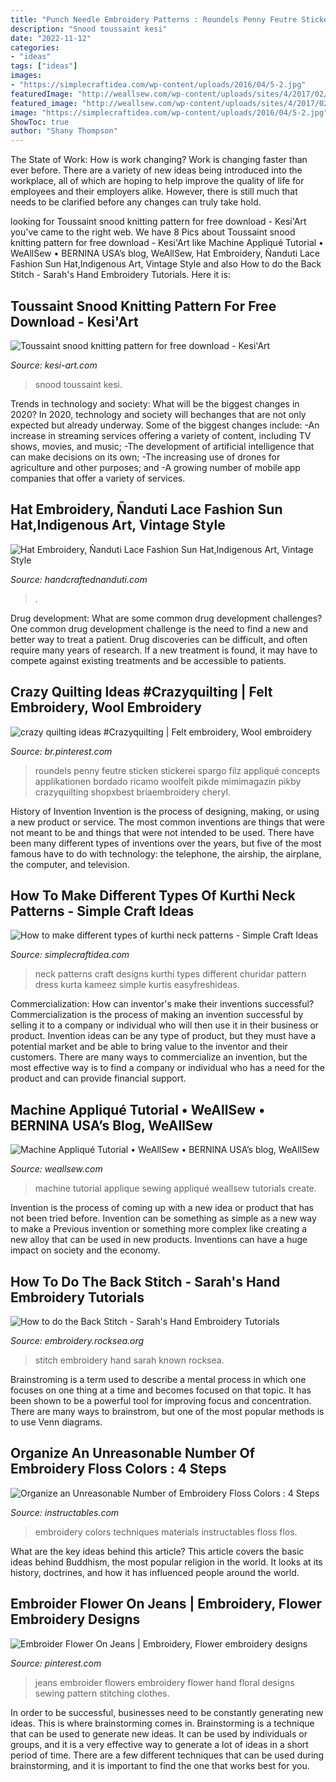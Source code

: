```yaml
---
title: "Punch Needle Embroidery Patterns : Roundels Penny Feutre Sticken Stickerei Spargo Filz Appliqué Concepts Applikationen Bordado Ricamo Woolfelt Pikde Mimimagazin Pikby Crazyquilting Shopxbest Briaembroidery Cheryl"
description: "Snood toussaint kesi"
date: "2022-11-12"
categories:
- "ideas"
tags: ["ideas"]
images:
- "https://simplecraftidea.com/wp-content/uploads/2016/04/5-2.jpg"
featuredImage: "http://weallsew.com/wp-content/uploads/sites/4/2017/02/Machine-applique-tutorial-1200-x-800-1.jpg"
featured_image: "http://weallsew.com/wp-content/uploads/sites/4/2017/02/Machine-applique-tutorial-1200-x-800-1.jpg"
image: "https://simplecraftidea.com/wp-content/uploads/2016/04/5-2.jpg"
ShowToc: true
author: "Shany Thompson"
---
```



The State of Work: How is work changing?
Work is changing faster than ever before. There are a variety of new ideas being introduced into the workplace, all of which are hoping to help improve the quality of life for employees and their employers alike. However, there is still much that needs to be clarified before any changes can truly take hold.

	

		
looking for Toussaint snood knitting pattern for free download - Kesi&#039;Art you've came to the right web. We have 8 Pics about Toussaint snood knitting pattern for free download - Kesi&#039;Art like Machine Appliqué Tutorial • WeAllSew • BERNINA USA’s blog, WeAllSew, Hat Embroidery, Ñanduti Lace Fashion Sun Hat,Indigenous Art, Vintage Style and also How to do the Back Stitch - Sarah&#039;s Hand Embroidery Tutorials. Here it is:
		
    
## Toussaint Snood Knitting Pattern For Free Download - Kesi&#039;Art

<img loading=lazy src="https://www.kesi-art.com/4118-large_default/snood-cowl-knitting-pattern-toussaint.jpg" onerror="this.onerror=null;this.src='https://tse1.mm.bing.net/th?id=OIP.hgImZkoKAgI6Nu1uaC0T_gHaHa&amp;pid=15.1';" alt="Toussaint snood knitting pattern for free download - Kesi&#039;Art">

_Source: kesi-art.com_

>snood toussaint kesi. 

	

Trends in technology and society: What will be the biggest changes in 2020?
In 2020, technology and society will bechanges that are not only expected but already underway. 
Some of the biggest changes include: 
-An increase in streaming services offering a variety of content, including TV shows, movies, and music; 
-The development of artificial intelligence that can make decisions on its own; 
-The increasing use of drones for agriculture and other purposes; and 
-A growing number of mobile app companies that offer a variety of services.

    
## Hat Embroidery, Ñanduti Lace Fashion Sun Hat,Indigenous Art, Vintage Style

<img loading=lazy src="https://i.etsystatic.com/13467152/r/il/ecb7fc/2269297522/il_fullxfull.2269297522_ltfj.jpg" onerror="this.onerror=null;this.src='https://tse1.mm.bing.net/th?id=OIP.7eIzMzSnqm1j-V6x8qQq9wHaJ4&amp;pid=15.1';" alt="Hat Embroidery, Ñanduti Lace Fashion Sun Hat,Indigenous Art, Vintage Style">

_Source: handcraftednanduti.com_

>. 

	

Drug development: What are some common drug development challenges?
One common drug development challenge is the need to find a new and better way to treat a patient. Drug discoveries can be difficult, and often require many years of research. If a new treatment is found, it may have to compete against existing treatments and be accessible to patients.

    
## Crazy Quilting Ideas #Crazyquilting | Felt Embroidery, Wool Embroidery

<img loading=lazy src="https://i.pinimg.com/736x/fd/e3/63/fde3636edcdf1d4614126d002c8b7e3c.jpg" onerror="this.onerror=null;this.src='https://tse1.mm.bing.net/th?id=OIP.g6DenrQwooM_RxC5xQdcVAHaLh&amp;pid=15.1';" alt="crazy quilting ideas #Crazyquilting | Felt embroidery, Wool embroidery">

_Source: br.pinterest.com_

>roundels penny feutre sticken stickerei spargo filz appliqué concepts applikationen bordado ricamo woolfelt pikde mimimagazin pikby crazyquilting shopxbest briaembroidery cheryl. 

	

History of Invention
Invention is the process of designing, making, or using a new product or service. The most common inventions are things that were not meant to be and things that were not intended to be used. There have been many different types of inventions over the years, but five of the most famous have to do with technology: the telephone, the airship, the airplane, the computer, and television.

    
## How To Make Different Types Of Kurthi Neck Patterns - Simple Craft Ideas

<img loading=lazy src="https://simplecraftidea.com/wp-content/uploads/2016/04/5-2.jpg" onerror="this.onerror=null;this.src='https://tse4.mm.bing.net/th?id=OIP.Ysrn1lIJsDn6lv1Kx1qF1QHaJ4&amp;pid=15.1';" alt="How to make different types of kurthi neck patterns - Simple Craft Ideas">

_Source: simplecraftidea.com_

>neck patterns craft designs kurthi types different churidar pattern dress kurta kameez simple kurtis easyfreshideas. 

	

Commercialization: How can inventor's make their inventions successful?
Commercialization is the process of making an invention successful by selling it to a company or individual who will then use it in their business or product. 
Invention ideas can be any type of product, but they must have a potential market and be able to bring value to the inventor and their customers. There are many ways to commercialize an invention, but the most effective way is to find a company or individual who has a need for the product and can provide financial support.

    
## Machine Appliqué Tutorial • WeAllSew • BERNINA USA’s Blog, WeAllSew

<img loading=lazy src="http://weallsew.com/wp-content/uploads/sites/4/2017/02/Machine-applique-tutorial-1200-x-800-1.jpg" onerror="this.onerror=null;this.src='https://tse2.mm.bing.net/th?id=OIP.6hnNCaxvCmjZMLEl5BrZ3gHaE8&amp;pid=15.1';" alt="Machine Appliqué Tutorial • WeAllSew • BERNINA USA’s blog, WeAllSew">

_Source: weallsew.com_

>machine tutorial applique sewing appliqué weallsew tutorials create. 

	

Invention is the process of coming up with a new idea or product that has not been tried before. Invention can be something as simple as a new way to make a Previous invention or something more complex like creating a new alloy that can be used in new products. Inventions can have a huge impact on society and the economy.

    
## How To Do The Back Stitch - Sarah&#039;s Hand Embroidery Tutorials

<img loading=lazy src="https://www.embroidery.rocksea.org/images/embroidery/back_stitch_frame.jpg" onerror="this.onerror=null;this.src='https://tse3.mm.bing.net/th?id=OIP.ZPq0b3fImOZTADiXcebPLAHaKD&amp;pid=15.1';" alt="How to do the Back Stitch - Sarah&#039;s Hand Embroidery Tutorials">

_Source: embroidery.rocksea.org_

>stitch embroidery hand sarah known rocksea. 

	

Brainstroming is a term used to describe a mental process in which one focuses on one thing at a time and becomes focused on that topic. It has been shown to be a powerful tool for improving focus and concentration. There are many ways to brainstrom, but one of the most popular methods is to use Venn diagrams.

    
## Organize An Unreasonable Number Of Embroidery Floss Colors : 4 Steps

<img loading=lazy src="https://cdn.instructables.com/ORIG/FVZ/6XYH/GIJG17GS/FVZ6XYHGIJG17GS.jpg?width=2100" onerror="this.onerror=null;this.src='https://tse2.mm.bing.net/th?id=OIP.Y8zUt-L6VciAWBobc9ZeggHaFj&amp;pid=15.1';" alt="Organize an Unreasonable Number of Embroidery Floss Colors : 4 Steps">

_Source: instructables.com_

>embroidery colors techniques materials instructables floss flos. 

	

What are the key ideas behind this article?
This article covers the basic ideas behind Buddhism, the most popular religion in the world. It looks at its history, doctrines, and how it has influenced people around the world.

    
## Embroider Flower On Jeans | Embroidery, Flower Embroidery Designs

<img loading=lazy src="https://i.pinimg.com/736x/a3/71/a9/a371a9eec1252be281be594eaa28f3a1.jpg" onerror="this.onerror=null;this.src='https://tse3.mm.bing.net/th?id=OIP.l2D20pOPd2QkAOLmWvO6cQHaLH&amp;pid=15.1';" alt="Embroider Flower On Jeans | Embroidery, Flower embroidery designs">

_Source: pinterest.com_

>jeans embroider flowers embroidery flower hand floral designs sewing pattern stitching clothes. 

	

In order to be successful, businesses need to be constantly generating new ideas. This is where brainstorming comes in. Brainstorming is a technique that can be used to generate new ideas. It can be used by individuals or groups, and it is a very effective way to generate a lot of ideas in a short period of time. There are a few different techniques that can be used during brainstorming, and it is important to find the one that works best for you.


